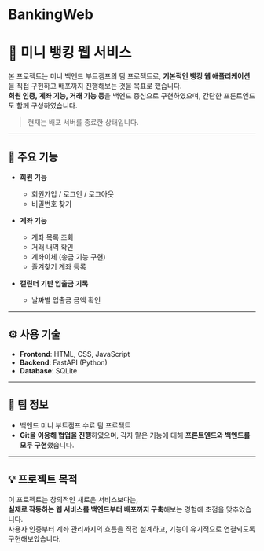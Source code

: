 # BankingWeb

# 🏦 미니 뱅킹 웹 서비스

본 프로젝트는 미니 백엔드 부트캠프의 팀 프로젝트로, **기본적인 뱅킹 웹 애플리케이션**을 직접 구현하고 배포까지 진행해보는 것을 목표로 했습니다.  
**회원 인증, 계좌 기능, 거래 기능 등**을 백엔드 중심으로 구현하였으며, 간단한 프론트엔드도 함께 구성하였습니다.

> 현재는 배포 서버를 종료한 상태입니다.

---

## 🚀 주요 기능

- **회원 기능**
  - 회원가입 / 로그인 / 로그아웃
  - 비밀번호 찾기

- **계좌 기능**
  - 계좌 목록 조회
  - 거래 내역 확인
  - 계좌이체 (송금 기능 구현)
  - 즐겨찾기 계좌 등록

- **캘린더 기반 입출금 기록**
  - 날짜별 입출금 금액 확인

---

## ⚙️ 사용 기술

- **Frontend**: HTML, CSS, JavaScript  
- **Backend**: FastAPI (Python)  
- **Database**: SQLite  

---

## 🤝 팀 정보

- 백엔드 미니 부트캠프 수료 팀 프로젝트
- **Git을 이용해 협업을 진행**하였으며, 각자 맡은 기능에 대해 **프론트엔드와 백엔드를 모두 구현**했습니다.

---

## 💡 프로젝트 목적

이 프로젝트는 창의적인 새로운 서비스보다는,  
**실제로 작동하는 웹 서비스를 백엔드부터 배포까지 구축**해보는 경험에 초점을 맞추었습니다.  
사용자 인증부터 계좌 관리까지의 흐름을 직접 설계하고, 기능이 유기적으로 연결되도록 구현해보았습니다.
